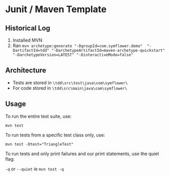 # Junit / Maven Template

## Historical Log

1. Installed MVN
2. Ran `mvn archetype:generate "-DgroupId=com.symflower.demo"  "-DartifactId=tdd" "-DarchetypeArtifactId=maven-archetype-quickstart" "-DarchetypeVersion=LATEST" "-DinteractiveMode=false"`

## Architecture

* Tests are stored in `\tdd\src\test\java\com\symflower\`
* For code stored in `\tdd\src\main\java\com\symflower\`

## Usage

To run the entire test suite, use:

`mvn test`

To run tests from a specific test class only, use:

`mvn test -Dtest="TriangleTest"`

To run tests and only print failures and our print statements, use the quiet flag:

`-q` or `--quiet` ie `mvn test -q`
